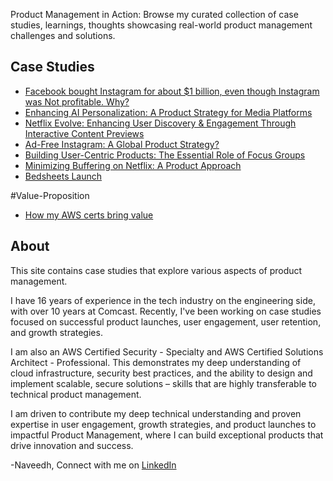 Product Management in Action: Browse my curated collection of case studies, learnings, thoughts showcasing real-world product management challenges and solutions.

## Case Studies

* [Facebook bought Instagram for about $1 billion, even though Instagram was Not profitable. Why?](instagram.md)
* [Enhancing AI Personalization: A Product Strategy for Media Platforms](personalization.md)
* [Netflix Evolve: Enhancing User Discovery & Engagement Through Interactive Content Previews](netflix-evolve.md)
* [Ad-Free Instagram: A Global Product Strategy?](adfree-instagram.md)
* [Building User-Centric Products: The Essential Role of Focus Groups](focus-groups.md)
* [Minimizing Buffering on Netflix: A Product Approach](improve-buffering.md)
* [Bedsheets Launch](bedsheets.md)
  
#Value-Proposition
* [How my AWS certs bring value](aws-value.md)


## About

This site contains case studies that explore various aspects of product management.

I have 16 years of experience in the tech industry on the engineering side, with over 10 years at Comcast. Recently, I've been working on case studies focused on successful product launches, user engagement, user retention, and growth strategies.

I am also an AWS Certified Security - Specialty and AWS Certified Solutions Architect - Professional. This demonstrates my deep understanding of cloud infrastructure, security best practices, and the ability to design and implement scalable, secure solutions – skills that are highly transferable to technical product management.

I am driven to contribute my deep technical understanding and proven expertise in user engagement, growth strategies, and product launches to impactful Product Management, where I can build exceptional products that drive innovation and success.

-Naveedh,
Connect with me on [LinkedIn](https://www.linkedin.com/in/naveedh-sk/)
